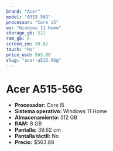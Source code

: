 ```yaml
---
brand: "Acer"
model: "A515-56G"
processor: "Core i5"
os: "Windows 11 Home"
storage_gb: 512
ram_gb: 8
screen_cm: 39.62
touch: "No"
price_usd: 563.88
slug: "acer-a515-56g"
---
```


# Acer A515-56G

- **Procesador:** Core i5
- **Sistema operativo:** Windows 11 Home
- **Almacenamiento:** 512 GB
- **RAM:** 8 GB
- **Pantalla:** 39.62 cm
- **Pantalla táctil:** No
- **Precio:** $563.88

